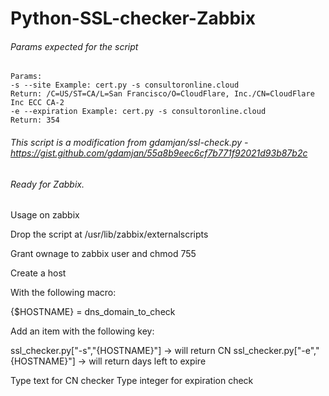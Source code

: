 # Python-SSL-checker-Zabbix

###### Params expected for the script
```
Params:
-s --site Example: cert.py -s consultoronline.cloud
Return: /C=US/ST=CA/L=San Francisco/O=CloudFlare, Inc./CN=CloudFlare Inc ECC CA-2
-e --expiration Example: cert.py -s consultoronline.cloud
Return: 354
```

###### This script is a modification from  gdamjan/ssl-check.py - https://gist.github.com/gdamjan/55a8b9eec6cf7b771f92021d93b87b2c
###### Ready for Zabbix.

Usage on zabbix

Drop the script at /usr/lib/zabbix/externalscripts

Grant ownage to zabbix user and chmod 755

Create a host

With the following macro:

{$HOSTNAME} = dns_domain_to_check

Add an item with the following key:

ssl_checker.py["-s","{HOSTNAME}"] -> will return CN
ssl_checker.py["-e","{HOSTNAME}"] -> will return days left to expire

Type text for CN checker
Type integer for expiration check
